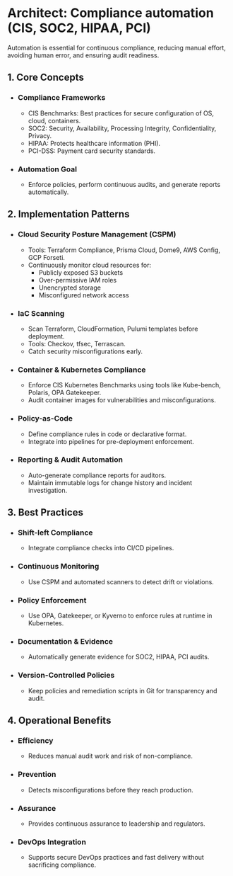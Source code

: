 # Architect: Compliance automation (CIS, SOC2, HIPAA, PCI)

Automation is essential for continuous compliance, reducing manual effort, avoiding human error, and ensuring audit readiness.

## 1. Core Concepts
- ### Compliance Frameworks
	- CIS Benchmarks: Best practices for secure configuration of OS, cloud, containers.
	- SOC2: Security, Availability, Processing Integrity, Confidentiality, Privacy.
	- HIPAA: Protects healthcare information (PHI).
	- PCI-DSS: Payment card security standards.
- ### Automation Goal
	- Enforce policies, perform continuous audits, and generate reports automatically.
## 2. Implementation Patterns
- ### Cloud Security Posture Management (CSPM)
	- Tools: Terraform Compliance, Prisma Cloud, Dome9, AWS Config, GCP Forseti.
	- Continuously monitor cloud resources for:
		- Publicly exposed S3 buckets
		- Over-permissive IAM roles
		- Unencrypted storage
		- Misconfigured network access
- ### IaC Scanning
	- Scan Terraform, CloudFormation, Pulumi templates before deployment.
	- Tools: Checkov, tfsec, Terrascan.
	- Catch security misconfigurations early.
- ### Container & Kubernetes Compliance
	- Enforce CIS Kubernetes Benchmarks using tools like Kube-bench, Polaris, OPA Gatekeeper.
	- Audit container images for vulnerabilities and misconfigurations.
- ### Policy-as-Code
	- Define compliance rules in code or declarative format.
	- Integrate into pipelines for pre-deployment enforcement.
- ### Reporting & Audit Automation
	- Auto-generate compliance reports for auditors.
	- Maintain immutable logs for change history and incident investigation.
## 3. Best Practices
- ### Shift-left Compliance
	- Integrate compliance checks into CI/CD pipelines.
- ### Continuous Monitoring
	- Use CSPM and automated scanners to detect drift or violations.
- ### Policy Enforcement
	- Use OPA, Gatekeeper, or Kyverno to enforce rules at runtime in Kubernetes.
- ### Documentation & Evidence
	- Automatically generate evidence for SOC2, HIPAA, PCI audits.
- ### Version-Controlled Policies
	- Keep policies and remediation scripts in Git for transparency and audit.
## 4. Operational Benefits
- ### Efficiency
	- Reduces manual audit work and risk of non-compliance.
- ### Prevention
	- Detects misconfigurations before they reach production.
- ### Assurance
	- Provides continuous assurance to leadership and regulators.
- ### DevOps Integration
	- Supports secure DevOps practices and fast delivery without sacrificing compliance.
